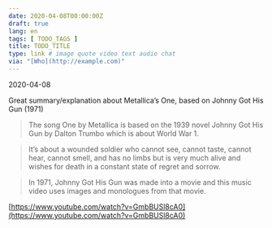 ```yaml
---
date: 2020-04-08T00:00:00Z
draft: true
lang: en
tags: [ TODO_TAGS ]
title: TODO_TITLE
type: link # image quote video text audio chat
via: "[Who](http://example.com)"
---
```



2020-04-08

Great summary/explanation about Metallica’s One, based on Johnny Got His Gun (1971)

> The song One by Metallica is based on the 1939 novel Johnny Got His Gun by Dalton Trumbo which is about World War 1. 

> It’s about a wounded soldier who cannot see, cannot taste, cannot hear, cannot smell, and has no limbs but is very much alive and wishes for death in a constant state of regret and sorrow.

> In 1971, Johnny Got His Gun was made into a movie and this music video uses images and monologues from that movie. 

[https://www.youtube.com/watch?v=GmbBUSl8cA0](https://www.youtube.com/watch?v=GmbBUSl8cA0)

